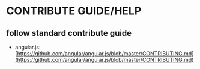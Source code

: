 # CONTRIBUTE GUIDE/HELP


## follow standard contribute guide

- angular.js: [https://github.com/angular/angular.js/blob/master/CONTRIBUTING.md](https://github.com/angular/angular.js/blob/master/CONTRIBUTING.md)
